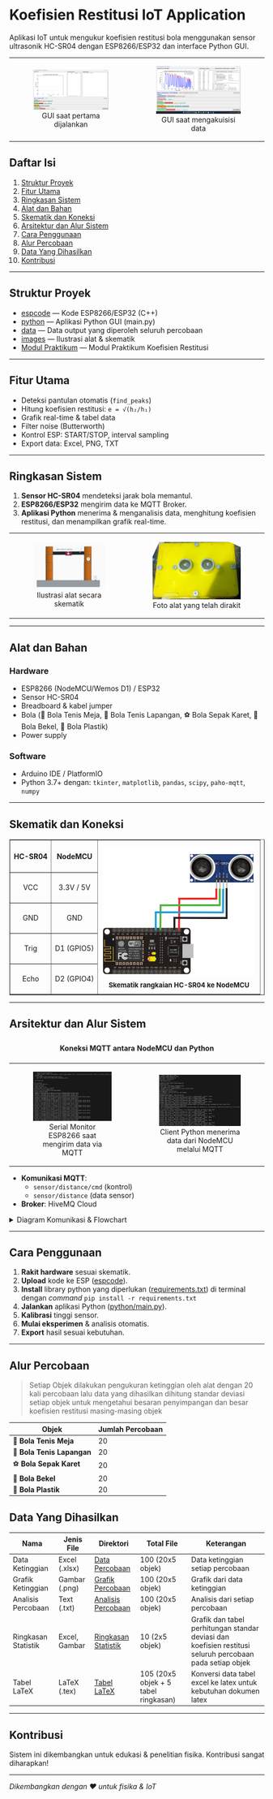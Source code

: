 # Koefisien Restitusi IoT Application

Aplikasi IoT untuk mengukur koefisien restitusi bola menggunakan sensor ultrasonik HC-SR04 dengan ESP8266/ESP32 dan interface Python GUI.

<table>
  <tr>
    <td style="text-align:center;">
      <figure>
        <img src="https://github.com/Ajitot/KoefisienRestitusiIOTApp/blob/mqtt-lastest-version/images/Tampilan%20GUI.png"
             style="width:100%; height:auto;" alt="Tampilan GUI">
        <figcaption>GUI saat pertama dijalankan</figcaption>
      </figure>
    </td>
    <td style="text-align:center;">
      <figure>
        <img src="https://github.com/Ajitot/KoefisienRestitusiIOTApp/blob/mqtt-lastest-version/images/gui-akuisisi.png"
             style="width:100%; height:auto;" alt="GUI Akuisisi">
        <figcaption>GUI saat mengakuisisi data</figcaption>
      </figure>
    </td>
  </tr>
</table>

## Daftar Isi
1. [Struktur Proyek](#struktur-proyek)
2. [Fitur Utama](#fitur-utama)
3. [Ringkasan Sistem](#ringkasan-sistem)
4. [Alat dan Bahan](#alat-dan-bahan)
5. [Skematik dan Koneksi](#skematik-dan-koneksi)
6. [Arsitektur dan Alur Sistem](#arsitektur-dan-alur-sistem)
7. [Cara Penggunaan](#cara-penggunaan)
8. [Alur Percobaan](#alur-percobaan)
9. [Data Yang Dihasilkan](#data-yang-dihasilkan)
10. [Kontribusi](#kontribusi)

---

## Struktur Proyek

- [espcode](./espcode/) &mdash; Kode ESP8266/ESP32 (C++)
- [python](./python/) &mdash; Aplikasi Python GUI (main.py)
- [data](./data/) &mdash; Data output yang diperoleh seluruh percobaan
- [images](./images/) &mdash; Ilustrasi alat & skematik
- [Modul Praktikum](./Modul-Praktikum-Koefisien-Restitusi.pdf) &mdash; Modul Praktikum Koefisien Restitusi

---
## Fitur Utama

- Deteksi pantulan otomatis (`find_peaks`)
- Hitung koefisien restitusi: `e = √(h₂/h₁)`
- Grafik real-time & tabel data
- Filter noise (Butterworth)
- Kontrol ESP: START/STOP, interval sampling
- Export data: Excel, PNG, TXT

---

## Ringkasan Sistem

1. **Sensor HC-SR04** mendeteksi jarak bola memantul.
2. **ESP8266/ESP32** mengirim data ke MQTT Broker.
3. **Aplikasi Python** menerima & menganalisis data, menghitung koefisien restitusi, dan menampilkan grafik real-time.

<table>
  <tr>
    <td style="text-align:center;">
      <figure>
        <img src="https://github.com/Ajitot/KoefisienRestitusiIOTApp/blob/mqtt-lastest-version/images/Ilustrasi%20Alat.png"
             style="width:100%; height:auto;" alt="Ilustrasi Alat">
        <figcaption>Ilustrasi alat secara skematik</figcaption>
      </figure>
    </td>
    <td style="text-align:center;">
      <figure>
        <img src="https://github.com/Ajitot/KoefisienRestitusiIOTApp/blob/mqtt-lastest-version/images/alat.png"
             style="width:100%; height:auto;" alt="Foto Alat">
        <figcaption>Foto alat yang telah dirakit</figcaption>
      </figure>
    </td>
  </tr>
</table>

---

## Alat dan Bahan

### Hardware
- ESP8266 (NodeMCU/Wemos D1) / ESP32
- Sensor HC-SR04
- Breadboard & kabel jumper
- Bola (🏓 Bola Tenis Meja, 🎾 Bola Tenis Lapangan, ⚽ Bola Sepak Karet, 🔴 Bola Bekel, 🔵 Bola Plastik)
- Power supply

### Software
- Arduino IDE / PlatformIO
- Python 3.7+ dengan: `tkinter`, `matplotlib`, `pandas`, `scipy`, `paho-mqtt`, `numpy`

---

## Skematik dan Koneksi

<table border="1" style="border-collapse:collapse; text-align:center;">
  <tr>
    <th>HC-SR04</th>
    <th>NodeMCU</th>
    <th rowspan="5" style="padding:10px;">
      <img src="https://github.com/Ajitot/KoefisienRestitusiIOTApp/raw/mqtt-lastest-version/images/Skematik%20Rangkaian.png"
           alt="Skematik Rangkaian"
           style="width:300px; height:auto;" />
      <div style="font-size:small; margin-top:5px;">Skematik rangkaian HC-SR04 ke NodeMCU</div>
    </th>
  </tr>
  <tr>
    <td>VCC</td>
    <td>3.3V / 5V</td>
  </tr>
  <tr>
    <td>GND</td>
    <td>GND</td>
  </tr>
  <tr>
    <td>Trig</td>
    <td>D1 (GPIO5)</td>
  </tr>
  <tr>
    <td>Echo</td>
    <td>D2 (GPIO4)</td>
  </tr>
</table>


---

## Arsitektur dan Alur Sistem

<table style="border-collapse:collapse; width:100%; text-align:center;">
  <caption style="font-weight:bold; padding:10px;">Koneksi MQTT antara NodeMCU dan Python</caption>
  <tr>
    <td>
      <figure>
        <img src="https://github.com/Ajitot/KoefisienRestitusiIOTApp/raw/mqtt-lastest-version/images/ESP8266-SerialMonitor-MQTT.png"
             alt="Serial Monitor ESP8266"
             style="width:100%; height:auto;" />
        <figcaption>Serial Monitor ESP8266 saat mengirim data via MQTT</figcaption>
      </figure>
    </td>
    <td>
      <figure>
        <img src="https://github.com/Ajitot/KoefisienRestitusiIOTApp/raw/mqtt-lastest-version/images/Python-MQTT.png"
             alt="Python MQTT Client"
             style="width:100%; height:auto;" />
        <figcaption>Client Python menerima data dari NodeMCU melalui MQTT</figcaption>
      </figure>
    </td>
  </tr>
</table>

- **Komunikasi MQTT**:  
  - `sensor/distance/cmd` (kontrol)
  - `sensor/distance` (data sensor)
- **Broker**: HiveMQ Cloud

<details>
<summary>Diagram Komunikasi & Flowchart</summary>

```mermaid
graph LR
    A[Python App] -->|Commands| B[MQTT Broker]
    B -->|Forward| C[ESP8266]
    C -->|Sensor Data| B
    B -->|Data| A
```

```mermaid
flowchart TD
    Start([Start Python App]) --> Init[Init GUI & MQTT]
    Init --> Loop[Main Loop]
    Loop --> MQTTCheck{MQTT Msg?}
    MQTTCheck -->|Yes| Parse[Parse JSON]
    Parse --> Store[Store Data & Plot]
    Loop --> UserCheck{User Action?}
    UserCheck -->|Yes| Handle[Handle Input]
    Handle --> Calc[Calculate e]
    Store --> Update[Update GUI]
    Calc --> Update
    Update -.-> Loop
```
</details>


---

## Cara Penggunaan

1. **Rakit hardware** sesuai skematik.
2. **Upload** kode ke ESP ([espcode](./espcode/)).
3. **Install** library python yang diperlukan ([requirements.txt](requirements.txt)) di terminal dengan _command_ `pip install -r requirements.txt`
4. **Jalankan** aplikasi Python ([python/main.py](./python/main.py)).
5. **Kalibrasi** tinggi sensor.
6. **Mulai eksperimen** & analisis otomatis.
7. **Export** hasil sesuai kebutuhan.

---

## Alur Percobaan

> Setiap Objek dilakukan pengukuran ketinggian oleh alat dengan 20 kali percobaan lalu data yang dihasilkan dihitung standar deviasi setiap objek untuk mengetahui besaran penyimpangan dan besar koefisien restitusi masing-masing objek

| Objek | Jumlah Percobaan | 
| --- | --- |
| 🏓 **Bola Tenis Meja** | 20 |
| 🎾 **Bola Tenis Lapangan** | 20 |
| ⚽ **Bola Sepak Karet** | 20 |
| 🔴 **Bola Bekel** | 20 |
| 🔵 **Bola Plastik** | 20 |


## Data Yang Dihasilkan

| Nama | Jenis File | Direktori | Total File | Keterangan |
| --- | --- |--- | --- | --- |
| Data Ketinggian | Excel (.xlsx) | [Data Percobaan](/data/data-percobaan) | 100 (20x5 objek) | Data ketinggian setiap percobaan |
| Grafik Ketinggian | Gambar (.png) | [Grafik Percobaan](/data/grafik-percobaan) | 100 (20x5 objek) | Grafik dari data ketinggian |
| Analisis Percobaan | Text (.txt) | [Analisis Percobaan](/data/analisis-percobaan) | 100 (20x5 objek) | Analisis dari setiap percobaan |
| Ringkasan Statistik | Excel, Gambar | [Ringkasan Statistik](/data/ringkasan=statistik) | 10 (2x5 objek) | Grafik dan tabel perhitungan standar deviasi dan koefisien restitusi seluruh percobaan pada setiap objek |
| Tabel LaTeX | LaTeX (.tex) | [Tabel LaTeX](/data/tabel-latex) | 105 (20x5 objek + 5 tabel ringkasan)| Konversi data tabel excel ke latex untuk kebutuhan dokumen latex |

---

## Kontribusi

Sistem ini dikembangkan untuk edukasi & penelitian fisika. Kontribusi sangat diharapkan!

---

*Dikembangkan dengan ❤️ untuk fisika & IoT*

